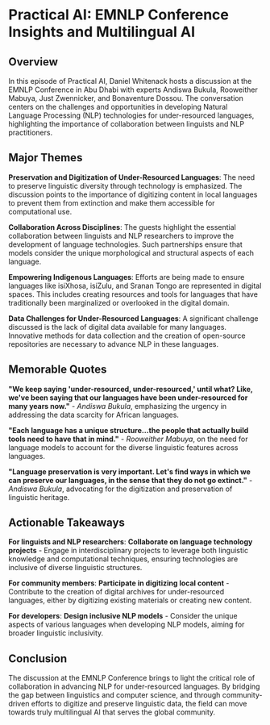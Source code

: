# Practical AI: EMNLP Conference Insights and Multilingual AI

## Overview
In this episode of Practical AI, Daniel Whitenack hosts a discussion at the EMNLP Conference in Abu Dhabi with experts Andiswa Bukula, Rooweither Mabuya, Just Zwennicker, and Bonaventure Dossou. The conversation centers on the challenges and opportunities in developing Natural Language Processing (NLP) technologies for under-resourced languages, highlighting the importance of collaboration between linguists and NLP practitioners.

## Major Themes

**Preservation and Digitization of Under-Resourced Languages**: The need to preserve linguistic diversity through technology is emphasized. The discussion points to the importance of digitizing content in local languages to prevent them from extinction and make them accessible for computational use.

**Collaboration Across Disciplines**: The guests highlight the essential collaboration between linguists and NLP researchers to improve the development of language technologies. Such partnerships ensure that models consider the unique morphological and structural aspects of each language.

**Empowering Indigenous Languages**: Efforts are being made to ensure languages like isiXhosa, isiZulu, and Sranan Tongo are represented in digital spaces. This includes creating resources and tools for languages that have traditionally been marginalized or overlooked in the digital domain.

**Data Challenges for Under-Resourced Languages**: A significant challenge discussed is the lack of digital data available for many languages. Innovative methods for data collection and the creation of open-source repositories are necessary to advance NLP in these languages.

## Memorable Quotes

**"We keep saying 'under-resourced, under-resourced,' until what? Like, we've been saying that our languages have been under-resourced for many years now."** - *Andiswa Bukula*, emphasizing the urgency in addressing the data scarcity for African languages.

**"Each language has a unique structure...the people that actually build tools need to have that in mind."** - *Rooweither Mabuya*, on the need for language models to account for the diverse linguistic features across languages.

**"Language preservation is very important. Let's find ways in which we can preserve our languages, in the sense that they do not go extinct."** - *Andiswa Bukula*, advocating for the digitization and preservation of linguistic heritage.

## Actionable Takeaways

**For linguists and NLP researchers**: **Collaborate on language technology projects** - Engage in interdisciplinary projects to leverage both linguistic knowledge and computational techniques, ensuring technologies are inclusive of diverse linguistic structures.

**For community members**: **Participate in digitizing local content** - Contribute to the creation of digital archives for under-resourced languages, either by digitizing existing materials or creating new content.

**For developers**: **Design inclusive NLP models** - Consider the unique aspects of various languages when developing NLP models, aiming for broader linguistic inclusivity.

## Conclusion
The discussion at the EMNLP Conference brings to light the critical role of collaboration in advancing NLP for under-resourced languages. By bridging the gap between linguistics and computer science, and through community-driven efforts to digitize and preserve linguistic data, the field can move towards truly multilingual AI that serves the global community.
